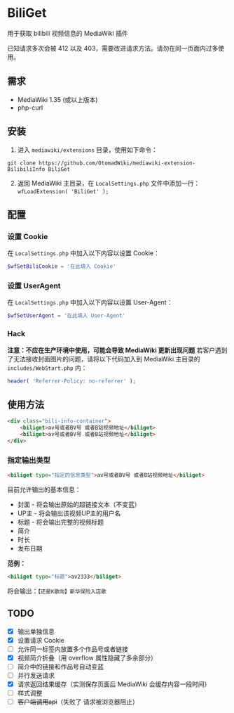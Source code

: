 # BiliGet
用于获取 bilibili 视频信息的 MediaWiki 插件

已知请求多次会被 412 以及 403，需要改进请求方法。请勿在同一页面内过多使用。

## 需求
* MediaWiki 1.35 (或以上版本)
* php-curl

## 安装
1. 进入 ```mediawiki/extensions``` 目录，使用如下命令：
```shell
git clone https://github.com/OtomadWiki/mediawiki-extension-BilibiliInfo BiliGet
```
2. 返回 MediaWiki 主目录，在 ```LocalSettings.php``` 文件中添加一行：<br />```wfLoadExtension( 'BiliGet' );```

## 配置
### 设置 Cookie
在 ```LocalSettings.php``` 中加入以下内容以设置 Cookie：
```PHP
$wfSetBiliCookie = '在此填入 Cookie'
```

### 设置 UserAgent
在 ```LocalSettings.php``` 中加入以下内容以设置 User-Agent：
```PHP
$wfSetUserAgent = '在此填入 User-Agent'
```

### Hack
**注意：不应在生产环境中使用，可能会导致 MediaWiki 更新出现问题**
若客户遇到了无法接收封面图片的问题，请将以下代码加入到 MediaWiki 主目录的 ```includes/WebStart.php``` 内：
```PHP
header( 'Referrer-Policy: no-referrer' );
```

## 使用方法
```HTML
<div class="bili-info-container">
	<biliget>av号或者BV号 或者B站视频地址</biliget>
	<biliget>av号或者BV号 或者B站视频地址</biliget>
</div>
```
<!--
正式用法：
\<biliget>
*av号或者BV号 或者B站视频地址*
*av号或者BV号 或者B站视频地址*
\</biliget>
-->

### 指定输出类型
```HTML
<biliget type="指定的信息类型">av号或者BV号 或者B站视频地址</biliget>
```
目前允许输出的基本信息：
* 封面 - 将会输出原始的超链接文本（不变蓝）
* UP主 - 将会输出该视频UP主的用户名
* 标题 - 将会输出完整的视频标题
* 简介
* 时长
* 发布日期

**范例：**
```HTML
<biliget type="标题">av2333</biliget>
```
将会输出：```【还是K歌向】新华保险入店歌```

## TODO
- [x] 输出单独信息
- [x] 设置请求 Cookie
- [ ] 允许同一标签内放置多个作品号或者链接
- [x] 视频简介折叠（用 overflow 属性隐藏了多余部分）
- [ ] 简介中的链接和作品号自动变蓝
- [ ] 并行发送请求
- [x] 请求返回结果缓存（实测保存页面后 MediaWiki 会缓存内容一段时间）
- [ ] 样式调整
- [ ] ~~客户端调用api~~（失败了 请求被浏览器阻止）
